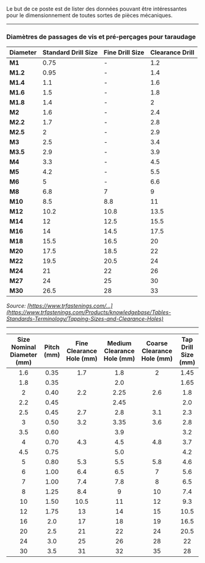 Le but de ce poste est de lister des données pouvant être intéressantes pour le dimensionnement de toutes sortes de pièces mécaniques. 

***

### Diamètres de passages de vis et pré-perçages pour taraudage

|Diameter| Standard Drill Size | Fine Drill Size | Clearance Drill |
| -------- | -------- | -------- | -------- |
| **M1**       | 0.75     | -        | 1.2      |
| **M1.2**     | 0.95     | -        | 1.4      |
| **M1.4**     | 1.1      | -        | 1.6      |
| **M1.6**     | 1.5      | -        | 1.8      |
| **M1.8**     | 1.4      | -        | 2        |
| **M2**       | 1.6      | -        | 2.4      |
| **M2.2**     | 1.7      | -        | 2.8      |
| **M2.5**     | 2        | -        | 2.9      |
| **M3**       | 2.5      | -        | 3.4      |
| **M3.5**     | 2.9      | -        | 3.9      |
| **M4**       | 3.3      | -        | 4.5      |
| **M5**       | 4.2      | -        | 5.5      |
| **M6**       | 5        | -        | 6.6      |
| **M8**       | 6.8      | 7        | 9        |
| **M10**      | 8.5      | 8.8      | 11       |
| **M12**      | 10.2     | 10.8     | 13.5     |
| **M14**      | 12       | 12.5     | 15.5     |
| **M16**      | 14       | 14.5     | 17.5     |
| **M18**      | 15.5     | 16.5     | 20       |
| **M20**      | 17.5     | 18.5     | 22       |
| **M22**      | 19.5     | 20.5     | 24       |
| **M24**      | 21       | 22       | 26       |
| **M27**      | 24       | 25       | 30       |
| **M30**      | 26.5     | 28       | 33       |

*Source: [https://www.trfastenings.com/...](https://www.trfastenings.com/Products/knowledgebase/Tables-Standards-Terminology/Tapping-Sizes-and-Clearance-Holes)*

***

| Size Nominal Diameter (mm) 	| Pitch (mm) 	| Fine Clearance Hole (mm) 	| Medium Clearance Hole (mm) 	| Coarse Clearance Hole (mm) 	| Tap Drill Size (mm) 	|
|:--------------------------:	|:----------:	|:------------------------:	|:--------------------------:	|:--------------------------:	|:-------------------:	|
|             1.6            	|    0.35    	|            1.7           	|             1.8            	|              2             	|         1.45        	|
|             1.8            	|    0.35    	|                          	|             2.0            	|                            	|         1.65        	|
|              2             	|    0.40    	|            2.2           	|            2.25            	|             2.6            	|         1.8         	|
|             2.2            	|    0.45    	|                          	|            2.45            	|                            	|         2.0         	|
|             2.5            	|    0.45    	|            2.7           	|             2.8            	|             3.1            	|         2.3         	|
|              3             	|    0.50    	|            3.2           	|            3.35            	|             3.6            	|         2.8         	|
|             3.5            	|    0.60    	|                          	|             3.9            	|                            	|         3.2         	|
|              4             	|    0.70    	|            4.3           	|             4.5            	|             4.8            	|         3.7         	|
|             4.5            	|    0.75    	|                          	|             5.0            	|                            	|         4.2         	|
|              5             	|    0.80    	|            5.3           	|             5.5            	|             5.8            	|         4.6         	|
|              6             	|    1.00    	|            6.4           	|             6.5            	|              7             	|         5.6         	|
|              7             	|    1.00    	|            7.4           	|             7.8            	|              8             	|         6.5         	|
|              8             	|    1.25    	|            8.4           	|              9             	|             10             	|         7.4         	|
|             10             	|    1.50    	|           10.5           	|             11             	|             12             	|         9.3         	|
|             12             	|    1.75    	|            13            	|             14             	|             15             	|         10.5        	|
|             16             	|     2.0    	|            17            	|             18             	|             19             	|         16.5        	|
|             20             	|     2.5    	|            21            	|             22             	|             24             	|         20.5        	|
|             24             	|     3.0    	|            25            	|             26             	|             28             	|          22         	|
|             30             	|     3.5    	|            31            	|             32             	|             35             	|          28         	|
